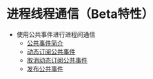 # 进程线程通信（Beta特性）

- 使用公共事件进行进程间通信
    - [公共事件简介](cj-common-event-overview.md)
    - [动态订阅公共事件](cj-common-event-subscription.md)
    - [取消动态订阅公共事件](cj-common-event-unsubscription.md)
    - [发布公共事件](cj-common-event-publish.md)